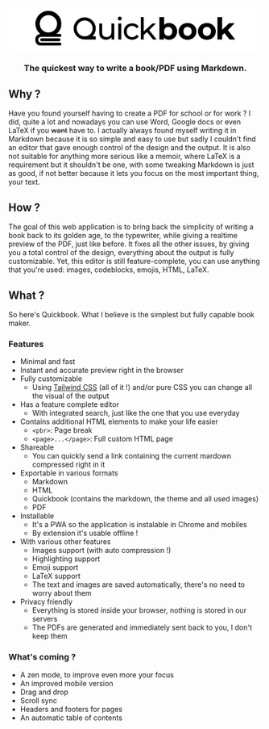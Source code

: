 <p align="center">
  <img src="https://github.com/quickbookio/brand/blob/master/png/quickbook-full.png" />
</p>
<h3 align="center">The quickest way to write a book/PDF using Markdown.</h3>

## Why ?

Have you found yourself having to create a PDF for school or for work ? I did, quite a lot and nowadays you can use Word, Google docs or even LaTeX if you ~~want~~ have to. I actually always found myself writing it in Markdown because it is so simple and easy to use but sadly I couldn't find an editor that gave enough control of the design and the output. It is also not suitable for anything more serious like a memoir, where LaTeX is a requirement but it shouldn't be one, with some tweaking Markdown is just as good, if not better because it lets you focus on the most important thing, your text.

## How ?

The goal of this web application is to bring back the simplicity of writing a book back to its golden age, to the typewriter, while giving a realtime preview of the PDF, just like before. It fixes all the other issues, by giving you a total control of the design, everything about the output is fully customizable. Yet, this editor is still feature-complete, you can use anything that you're used: images, codeblocks, emojis, HTML, LaTeX.

## What ?

So here's Quickbook. What I believe is the simplest but fully capable book maker.

### Features

- Minimal and fast
- Instant and accurate preview right in the browser
- Fully customizable
    - Using [Tailwind CSS](https://tailwindcss.com/) (all of it !) and/or pure CSS you can change all the visual of the output
- Has a feature complete editor
    - With integrated search, just like the one that you use everyday
- Contains additional HTML elements to make your life easier
    - `<pbr>`: Page break
    - `<page>...</page>`: Full custom HTML page
- Shareable
    - You can quickly send a link containing the current mardown compressed right in it
- Exportable in various formats
    - Markdown
    - HTML
    - Quickbook (contains the markdown, the theme and all used images)
    - PDF
- Installable
    - It's a PWA so the application is instalable in Chrome and mobiles
    - By extension it's usable offline !
- With various other features
    - Images support (with auto compression !)
    - Highlighting support
    - Emoji support
    - LaTeX support
    - The text and images are saved automatically, there's no need to worry about them
- Privacy friendly
    - Everything is stored inside your browser, nothing is stored in our servers
    - The PDFs are generated and immediately sent back to you, I don't keep them

### What's coming ?

- A zen mode, to improve even more your focus
- An improved mobile version
- Drag and drop
- Scroll sync
- Headers and footers for pages
- An automatic table of contents
